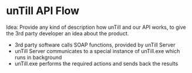 # unTill API Flow

Idea: Provide any kind of description how unTill and our API works, to give the 3rd party developer an idea about the product.

* 3rd party software calls SOAP functions, provided by unTill Server
* unTill Server communicates to a special instance of unTill.exe which runs in background
* unTill.exe performs the required actions and sends back the results